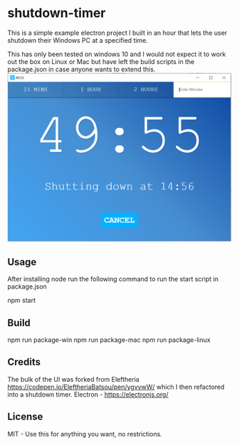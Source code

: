 # shutdown-timer

This is a simple example electron project I built in an hour that lets the user shutdown their Windows PC at a specified time.

This has only been tested on windows 10 and I would not expect it to work out the box on Linux or Mac but have left the build scripts in the package.json in case anyone wants to extend this.
![](https://raw.githubusercontent.com/dirkteucher/shutdown-timer/master/shutdown-timer.png)

## Usage
After installing node run the following command to run the start script in package.json

npm start

## Build

npm run package-win
npm run package-mac
npm run package-linux


## Credits

The bulk of the UI was forked from Eleftheria https://codepen.io/EleftheriaBatsou/pen/ygvvwW/ which I then refactored into a shutdown timer.
Electron - https://electronjs.org/


## License

MIT - Use this for anything you want, no restrictions.
